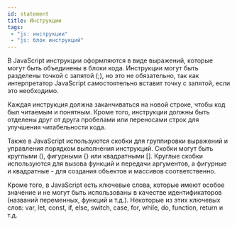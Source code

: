 ```yaml
---
id: statement
title: Инструкции
tags:
 - "js: инструкции"
 - "js: блок инструкций"
---
```


В JavaScript инструкции оформляются в виде выражений, которые могут быть объединены в блоки кода. Инструкции могут быть разделены точкой с запятой (;), но это не обязательно, так как интерпретатор JavaScript самостоятельно вставит точку с запятой, если это необходимо.

Каждая инструкция должна заканчиваться на новой строке, чтобы код был читаемым и понятным. Кроме того, инструкции должны быть отделены друг от друга пробелами или переносами строк для улучшения читабельности кода.

Также в JavaScript используются скобки для группировки выражений и управления порядком выполнения инструкций. Скобки могут быть круглыми (), фигурными {} или квадратными []. Круглые скобки используются для вызова функций и передачи аргументов, а фигурные и квадратные - для создания объектов и массивов соответственно.

Кроме того, в JavaScript есть ключевые слова, которые имеют особое значение и не могут быть использованы в качестве идентификаторов (названий переменных, функций и т.д.). Некоторые из этих ключевых слов: var, let, const, if, else, switch, case, for, while, do, function, return и т.д.